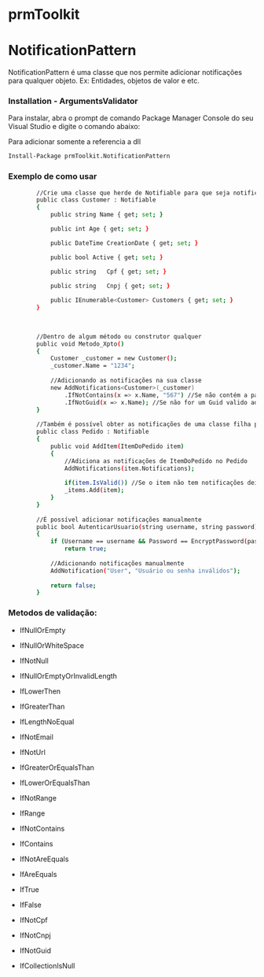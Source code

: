 # prmToolkit

# NotificationPattern
NotificationPattern é uma classe que nos permite adicionar notificações para qualquer objeto. Ex: Entidades, objetos de valor e etc.

### Installation - ArgumentsValidator

Para instalar, abra o prompt de comando Package Manager Console do seu Visual Studio e digite o comando abaixo:

Para adicionar somente a referencia a dll
```sh
Install-Package prmToolkit.NotificationPattern
```

### Exemplo de como usar

```sh
        //Crie uma classe que herde de Notifiable para que seja notificavél
        public class Customer : Notifiable
        {
            public string Name { get; set; }

            public int Age { get; set; }

            public DateTime CreationDate { get; set; }

            public bool Active { get; set; }

            public string   Cpf { get; set; }
            
            public string   Cnpj { get; set; }

            public IEnumerable<Customer> Customers { get; set; }
        }
    
        

        //Dentro de algum método ou construtor qualquer
        public void Metodo_Xpto()
        {
            Customer _customer = new Customer();
            _customer.Name = "1234";
            
            //Adicionando as notificações na sua classe
            new AddNotifications<Customer>(_customer)
                .IfNotContains(x => x.Name, "567") //Se não contém a palavra 567 adicione uma notificação
                .IfNotGuid(x => x.Name); //Se não for um Guid valido adicione uma notificação
        }
        
        //Também é possível obter as notificações de uma classe filha para uma classe pai.
        public class Pedido : Notifiable
        {
            public void AddItem(ItemDoPedido item)
            {
                //Adiciona as notificações de ItemDoPedido no Pedido
                AddNotifications(item.Notifications);
            
                if(item.IsValid()) //Se o item não tem notificações deixa continuar
                _items.Add(item);
            }
        }
        
        //É possível adicionar notificações manualmente
        public bool AutenticarUsuario(string username, string password)
        {
            if (Username == username && Password == EncryptPassword(password))
                return true;
            
            //Adicionando notificações manualmente
            AddNotification("User", "Usuário ou senha inválidos");
            
            return false;
        }
```

### Metodos de validação:

- IfNullOrEmpty

- IfNullOrWhiteSpace

- IfNotNull

- IfNullOrEmptyOrInvalidLength

- IfLowerThen

- IfGreaterThan

- IfLengthNoEqual

- IfNotEmail

- IfNotUrl

- IfGreaterOrEqualsThan

- IfLowerOrEqualsThan

- IfNotRange

- IfRange

- IfNotContains

- IfContains

- IfNotAreEquals

- IfAreEquals

- IfTrue

- IfFalse

- IfNotCpf

- IfNotCnpj

- IfNotGuid

- IfCollectionIsNull
